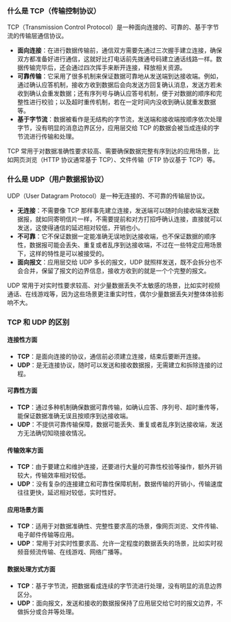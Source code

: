 ### 什么是 TCP（传输控制协议）

TCP（Transmission Control Protocol）是一种面向连接的、可靠的、基于字节流的传输层通信协议。

- **面向连接**：在进行数据传输前，通信双方需要先通过三次握手建立连接，确保双方都准备好进行通信，这就好比打电话前先拨通号码建立通话线路一样。数据传输完毕后，还会通过四次挥手来断开连接，释放相关资源。
- **可靠传输**：它采用了很多机制来保证数据可靠地从发送端到达接收端。例如，通过确认应答机制，接收方收到数据后会向发送方回复确认消息，发送方若未收到确认会重发数据；还有序列号与确认应答号机制，便于对数据的顺序和完整性进行校验；以及超时重传机制，若在一定时间内没收到确认就重发数据等。
- **基于字节流**：数据被看作是无结构的字节流，发送端和接收端按顺序依次处理字节，没有明显的消息边界区分，应用层交给 TCP 的数据会被当成连续的字节流进行传输和处理。

TCP 常用于对数据准确性要求较高、需要确保数据完整有序到达的应用场景，比如网页浏览（HTTP 协议通常基于 TCP）、文件传输（FTP 协议基于 TCP）等。

### 什么是 UDP（用户数据报协议）

UDP（User Datagram Protocol）是一种无连接的、不可靠的传输层协议。

- **无连接**：不需要像 TCP 那样事先建立连接，发送端可以随时向接收端发送数据报，就如同寄明信片一样，不需要提前和对方打招呼确认连接，直接就可以发送，这使得通信的延迟相对较低，开销也小。
- **不可靠**：它不保证数据一定能准确无误地到达接收端，也不保证数据的顺序性，数据报可能会丢失、重复或者乱序到达接收端，不过在一些特定应用场景下，这样的特性是可以被接受的。
- **面向报文**：应用层交给 UDP 多长的报文，UDP 就照样发送，既不会拆分也不会合并，保留了报文的边界信息，接收方收到的就是一个个完整的报文。

UDP 常用于对实时性要求较高、对少量数据丢失不太敏感的场景，比如实时视频通话、在线游戏等，因为这些场景更注重实时性，偶尔少量数据丢失对整体体验影响不大。

### TCP 和 UDP 的区别

#### 连接性方面

- **TCP**：是面向连接的协议，通信前必须建立连接，结束后要断开连接。
- **UDP**：是无连接协议，随时可以发送和接收数据报，无需建立和拆除连接的过程。

#### 可靠性方面

- **TCP**：通过多种机制确保数据可靠传输，如确认应答、序列号、超时重传等，能保证数据准确无误且按顺序到达接收端。
- **UDP**：不提供可靠传输保障，数据可能丢失、重复或者乱序到达接收端，发送方无法确切知晓接收情况。

#### 传输效率方面

- **TCP**：由于要建立和维护连接，还要进行大量的可靠性校验等操作，额外开销较大，传输效率相对较低。
- **UDP**：没有复杂的连接建立和可靠性保障机制，数据传输的开销小，传输速度往往更快，延迟相对较低，实时性好。

#### 应用场景方面

- **TCP**：适用于对数据准确性、完整性要求高的场景，像网页浏览、文件传输、电子邮件传输等应用。
- **UDP**：常用于对实时性要求高、允许一定程度的数据丢失的场景，比如实时视频音频流传输、在线游戏、网络广播等。

#### 数据处理方式方面

- **TCP**：基于字节流，把数据看成连续的字节流进行处理，没有明显的消息边界区分。
- **UDP**：面向报文，发送和接收的数据报保持了应用层交给它时的报文边界，不做拆分或合并等处理。